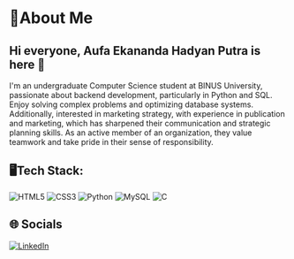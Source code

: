 # 💫About Me

## Hi everyone, Aufa Ekananda Hadyan Putra is here 🚀
I'm an undergraduate Computer Science student at BINUS University, passionate about backend development, particularly in Python and SQL. Enjoy solving complex problems and optimizing database systems. Additionally, interested in marketing strategy, with experience in publication and marketing, which has sharpened their communication and strategic planning skills. As an active member of an organization, they value teamwork and take pride in their sense of responsibility.
## 🖥️Tech Stack:
![HTML5](https://img.shields.io/badge/html5-%23E34F26.svg?style=for-the-badge&logo=html5&logoColor=white) 
![CSS3](https://img.shields.io/badge/css3-%231572B6.svg?style=for-the-badge&logo=css3&logoColor=white)
![Python](https://img.shields.io/badge/python-3670A0?style=for-the-badge&logo=python&logoColor=ffdd54) 
![MySQL](https://img.shields.io/badge/mysql-%2300f.svg?style=for-the-badge&logo=mysql&logoColor=white)
![C](https://img.shields.io/badge/c-%2300599C.svg?style=for-the-badge&logo=c&logoColor=white)

## 🌐 Socials
[![LinkedIn](https://img.shields.io/badge/LinkedIn-%230077B5.svg?logo=linkedin&logoColor=white)](https://linkedin.com/in/http://www.linkedin.com/in/aufa-ekananda)
